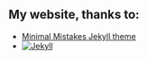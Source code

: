 ## My website, thanks to:
- [Minimal Mistakes Jekyll theme](https://mmistakes.github.io/minimal-mistakes/)
- [![Jekyll](https://img.shields.io/badge/jekyll-%3E%3D%203.7-blue.svg)](https://jekyllrb.com/)
